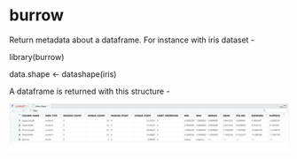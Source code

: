 # burrow

Return metadata about a dataframe. For instance with iris dataset -

library(burrow)

data.shape <- datashape(iris)

A dataframe is returned with this structure -

![alt text](https://github.com/suzannefox/burrow/raw/master/burrow.png "Output dataframe")
